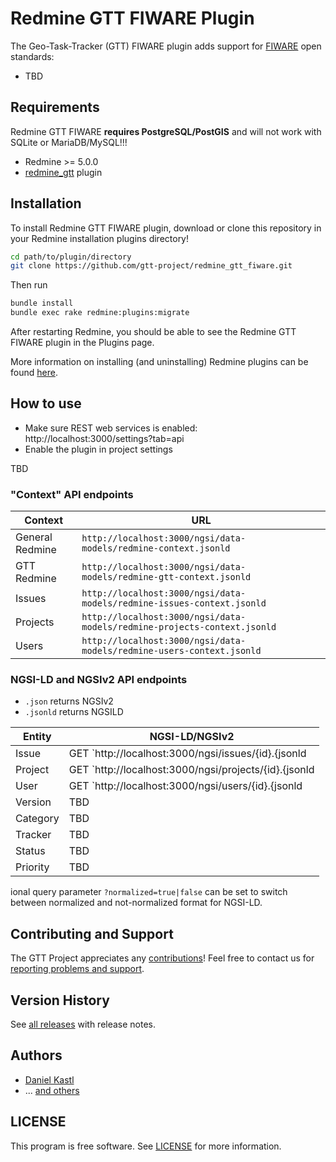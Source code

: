 # Redmine GTT FIWARE Plugin

The Geo-Task-Tracker (GTT) FIWARE plugin adds support for [FIWARE](https://www.fiware.org/)
open standards:

- TBD

## Requirements

Redmine GTT FIWARE **requires PostgreSQL/PostGIS** and will not work with SQLite
or MariaDB/MySQL!!!

- Redmine >= 5.0.0
- [redmine_gtt](https://github.com/gtt-project/redmine_gtt/) plugin

## Installation

To install Redmine GTT FIWARE plugin, download or clone this repository in your
Redmine installation plugins directory!

```sh
cd path/to/plugin/directory
git clone https://github.com/gtt-project/redmine_gtt_fiware.git
```

Then run

```sh
bundle install
bundle exec rake redmine:plugins:migrate
```

After restarting Redmine, you should be able to see the Redmine GTT FIWARE
plugin in the Plugins page.

More information on installing (and uninstalling) Redmine plugins can be found
[here](http://www.redmine.org/wiki/redmine/Plugins).

## How to use

- Make sure REST web services is enabled: http://localhost:3000/settings?tab=api
- Enable the plugin in project settings

TBD

### "Context" API endpoints

| Context          | URL                                                       |
|------------------|-----------------------------------------------------------|
| General Redmine  | `http://localhost:3000/ngsi/data-models/redmine-context.jsonld` |
| GTT Redmine      | `http://localhost:3000/ngsi/data-models/redmine-gtt-context.jsonld` |
| Issues           | `http://localhost:3000/ngsi/data-models/redmine-issues-context.jsonld` |
| Projects         | `http://localhost:3000/ngsi/data-models/redmine-projects-context.jsonld` |
| Users            | `http://localhost:3000/ngsi/data-models/redmine-users-context.jsonld` |

### NGSI-LD and NGSIv2 API endpoints

- `.json` returns NGSIv2
- `.jsonld` returns NGSILD

| Entity    | NGSI-LD/NGSIv2                                               |
|-----------|--------------------------------------------------------------|
| Issue     | GET `http://localhost:3000/ngsi/issues/{id}.{jsonld|json}`   |
| Project   | GET `http://localhost:3000/ngsi/projects/{id}.{jsonld|json}` |
| User      | GET `http://localhost:3000/ngsi/users/{id}.{jsonld|json}`    |
| Version   | TBD                                                          |
| Category  | TBD                                                          |
| Tracker   | TBD                                                          |
| Status    | TBD                                                          |
| Priority  | TBD                                                          |

ional query parameter `?normalized=true|false` can be set to switch
between normalized and not-normalized format for NGSI-LD.

## Contributing and Support

The GTT Project appreciates any [contributions](https://github.com/gtt-project/.github/blob/main/CONTRIBUTING.md)!
Feel free to contact us for [reporting problems and support](https://github.com/gtt-project/.github/blob/main/CONTRIBUTING.md).

## Version History

See [all releases](https://github.com/gtt-project/redmine_gtt_fiware/releases)
with release notes.

## Authors

- [Daniel Kastl](https://github.com/dkastl)
- ... [and others](https://github.com/gtt-project/redmine_gtt_fiware/graphs/contributors)

## LICENSE

This program is free software. See [LICENSE](LICENSE) for more information.
